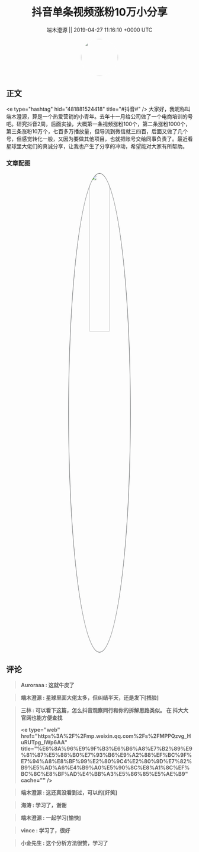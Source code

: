 <h1 align="center">抖音单条视频涨粉10万小分享</h1>




<p align="center">
    <a>端木澄源 || 2019-04-27 11:16:10 &#43;0000 UTC</a>
</p>

<div align="center">
    <img src="https://images.zsxq.com/FpZiv-DXKEhxisQi47HFPX0MqV4a?e=1590940799&amp;token=kIxbL07-8jAj8w1n4s9zv64FuZZNEATmlU_Vm6zD:aNfmt87Ca_vilezkQGHXVLgFMXE=" width="100" height="100" style="border:1px solid;border-radius:50%; color:#ffffff"/>
</div>




## 正文

<div>
&lt;e type=&#34;hashtag&#34; hid=&#34;481881524418&#34; title=&#34;#抖音#&#34; /&gt; 大家好，我昵称叫端木澄源，算是一个热爱营销的小青年。去年十一月给公司做了一个电商培训的号吧。研究抖音2周，后面实操，大概第一条视频涨粉100个，第二条涨粉1000个，第三条涨粉10万个，七百多万播放量，但导流到微信就三四百，后面又做了几个号，但感觉转化一般，又因为要做其他项目，也就把账号交给同事负责了。最近看星球里大佬们的真诚分享，让我也产生了分享的冲动，希望能对大家有所帮助。
</div>

### 文章配图

<div class="image" align="center">

<img src="https://images.zsxq.com/Fnk0guc0a8lNG7wwTxoqdQLiZmW1?imageMogr2/auto-orient/thumbnail/800x/format/jpg/blur/1x0/quality/75&amp;e=1590940799&amp;token=kIxbL07-8jAj8w1n4s9zv64FuZZNEATmlU_Vm6zD:sd4BxoJJ-xjcAXH4U_N9wBMQeuM=" width="33%" height="33%" style="border:1px solid;border-radius:50%; color:#3c3f41"/>

</div>


## 评论

<div align="left">
<div>

<blockquote >
<span> <strong>Auroraaa : 这就牛皮了 </strong></span>
</blockquote>

<blockquote >
<span> <strong>端木澄源 : 星球里面大佬太多，但纠结半天，还是发下[捂脸] </strong></span>
</blockquote>

<blockquote >
<span> <strong>三林 : 可以看下这篇，怎么抖音观察同行和你的拆解思路类似。 在 抖大大 官网也能方便查找 

&lt;e type=&#34;web&#34; href=&#34;https%3A%2F%2Fmp.weixin.qq.com%2Fs%2FMPPQzvg_HuRUTpg_IWp6AA&#34; title=&#34;%E6%8A%96%E9%9F%B3%E6%B6%A8%E7%B2%89%E9%81%87%E5%88%B0%E7%93%B6%E9%A2%88%EF%BC%9F%E7%94%A8%E8%BF%99%E2%80%9C4%E2%80%9D%E7%82%B9%E5%AD%A6%E4%B9%A0%E5%90%8C%E8%A1%8C%EF%BC%8C%E8%BF%AD%E4%BB%A3%E5%86%85%E5%AE%B9&#34; cache=&#34;&#34; /&gt; </strong></span>
</blockquote>

<blockquote >
<span> <strong>端木澄源 : 这还真没看到过，可以的[奸笑] </strong></span>
</blockquote>

<blockquote >
<span> <strong>海涛 : 学习了，谢谢 </strong></span>
</blockquote>

<blockquote >
<span> <strong>端木澄源 : 一起学习[愉快] </strong></span>
</blockquote>

<blockquote >
<span> <strong>vince : 学习了，很好 </strong></span>
</blockquote>

<blockquote >
<span> <strong>小金先生 : 这个分析方法很赞，学习了 </strong></span>
</blockquote>

</div>
</div>